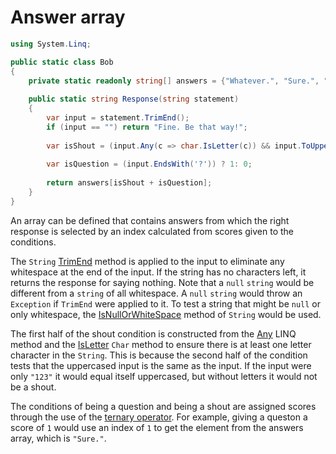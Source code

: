 # Answer array

```csharp
using System.Linq;

public static class Bob
{
    private static readonly string[] answers = {"Whatever.", "Sure.", "Whoa, chill out!", "Calm down, I know what I'm doing!"};
    
    public static string Response(string statement)
    {
        var input = statement.TrimEnd();
        if (input == "") return "Fine. Be that way!";
        
        var isShout = (input.Any(c => char.IsLetter(c)) && input.ToUpper() == input) ? 2: 0;
        
        var isQuestion = (input.EndsWith('?')) ? 1: 0;
        
        return answers[isShout + isQuestion];
    }
}
```

An array can be defined that contains answers from which the right response is selected by an index calculated from scores given to the conditions.

The `String` [TrimEnd][trimend] method is applied to the input to eliminate any whitespace at the end of the input.
If the string has no characters left, it returns the response for saying nothing.
Note that a `null` `string` would be different from a `string` of all whitespace.
A `null` `string` would throw an `Exception` if `TrimEnd` were applied to it.
To test a string that might be `null` or only whitespace, the [IsNullOrWhiteSpace][isnullorwhitespace] method of `String` would be used.

The first half of the shout condition is constructed from the [Any][any] LINQ method and the [IsLetter][isletter] `Char` method to ensure there is at least one letter character in the `String`.
This is because the second half of the condition tests that the uppercased input is the same as the input.
If the input were only `"123"` it would equal itself uppercased, but without letters it would not be a shout.

The conditions of being a question and being a shout are assigned scores through the use of the [ternary operator][ternary].
For example, giving a queston a score of `1` would use an index of `1` to get the element from the answers array, which is `"Sure."`.


[trimend]: https://learn.microsoft.com/en-us/dotnet/api/system.string.trimend?view=net-7.0
[isnullorwhitespace]: https://learn.microsoft.com/en-us/dotnet/api/system.string.isnullorwhitespace?view=net-7.0
[any]: https://learn.microsoft.com/en-us/dotnet/api/system.linq.enumerable.any?view=net-7.0
[isletter]: https://learn.microsoft.com/en-us/dotnet/api/system.char.isletter?view=net-6.0
[ternary]: https://learn.microsoft.com/en-us/dotnet/csharp/language-reference/operators/conditional-operator
